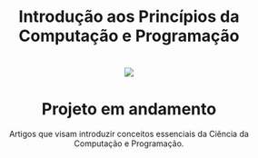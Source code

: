 <h1 align="center">Introdução aos Princípios da Computação e Programação</h1>

<h1 align="center">
    <img src="https://i.ibb.co/RSHPr9c/intro-Comp.png"> </br>
</h1>

<h1 align="center">Projeto em andamento</h1>

<p align="center">Artigos que visam introduzir conceitos essenciais da Ciência da Computação e Programação.</p>